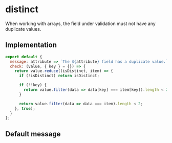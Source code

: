 # distinct

When working with arrays, the field under validation must not have any duplicate values.


## Implementation

```js
export default {
  message: attribute => `The ${attribute} field has a duplicate value.`,
  check: (value, { key } = {}) => {
    return value.reduce((isDistinct, item) => {
      if (!isDistinct) return isDistinct;

      if (!!key) {
        return value.filter(data => data[key] === item[key]).length < 2;
      }

      return value.filter(data => data === item).length < 2;
    }, true);
  }
};

```

## Default message

```

```
